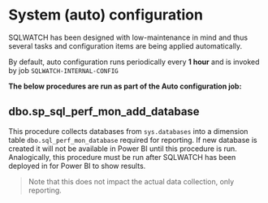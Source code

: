 # System \(auto\) configuration

SQLWATCH has been designed with low-maintenance in mind and thus several tasks and configuration items are being applied automatically. 

By default, auto configuration runs periodically every **1 hour** and is invoked by job `SQLWATCH-INTERNAL-CONFIG`

**The below procedures are run as part of the Auto configuration job:**

## dbo.sp\_sql\_perf\_mon\_add\_database

This procedure collects databases from `sys.databases` into a dimension table `dbo.sql_perf_mon_database` required for reporting. If new database is created it will not be available in Power BI until this procedure is run. Analogically, this procedure must be run after SQLWATCH has been deployed in for Power BI to show results. 

> Note that this does not impact the actual data collection, only reporting.

